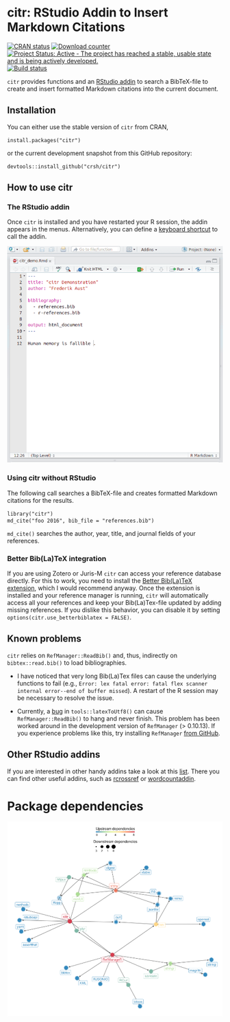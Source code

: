 citr: RStudio Addin to Insert Markdown Citations
================

[![CRAN status](http://www.r-pkg.org/badges/version/citr)](https://cran.r-project.org/web/packages/citr/index.html) [![Download counter](http://cranlogs.r-pkg.org/badges/citr)](https://cran.r-project.org/web/packages/citr/index.html) [![Project Status: Active - The project has reached a stable, usable state and is being actively developed.](http://www.repostatus.org/badges/latest/active.svg)](http://www.repostatus.org/#active) [![Build status](https://api.travis-ci.org/crsh/citr.svg?branch=master)](https://travis-ci.org/crsh/citr)

`citr` provides functions and an [RStudio addin](https://rstudio.github.io/rstudioaddins/) to search a BibTeX-file to create and insert formatted Markdown citations into the current document.

Installation
------------

You can either use the stable version of `citr` from CRAN,

``` {r}
install.packages("citr")
```

or the current development snapshot from this GitHub repository:

``` {r}
devtools::install_github("crsh/citr")
```

How to use citr
---------------

### The RStudio addin

Once `citr` is installed and you have restarted your R session, the addin appears in the menus. Alternatively, you can define a [keyboard shortcut](https://rstudio.github.io/rstudioaddins/#keyboard-shorcuts) to call the addin.

![](inst/images/addin_demo.gif)

### Using citr without RStudio

The following call searches a BibTeX-file and creates formatted Markdown citations for the results.

``` {r}
library("citr")
md_cite("foo 2016", bib_file = "references.bib")
```

`md_cite()` searches the author, year, title, and journal fields of your references.

### Better Bib(La)TeX integration

If you are using Zotero or Juris-M `citr` can access your reference database directly. For this to work, you need to install the [Better Bib(La)TeX extension](https://github.com/retorquere/zotero-better-bibtex/wiki), which I would recommend anyway. Once the extension is installed and your reference manager is running, `citr` will automatically access all your references and keep your Bib(La)Tex-file updated by adding missing references. If you dislike this behavior, you can disable it by setting `options(citr.use_betterbiblatex = FALSE)`.

Known problems
--------------

`citr` relies on `RefManager::ReadBib()` and, thus, indirectly on `bibtex::read.bib()` to load bibliographies.

-   I have noticed that very long Bib(La)Tex files can cause the underlying functions to fail (e.g., `Error: lex fatal error: fatal flex scanner internal error--end of buffer missed`). A restart of the R session may be necessary to resolve the issue.

-   Currently, a [bug](https://github.com/mwmclean/RefManageR/issues/16) in `tools::latexToUtf8()` can cause `RefManager::ReadBib()` to hang and never finish. This problem has been worked around in the development version of `RefManager` (&gt; 0.10.13). If you experience problems like this, try installing `RefManager` [from GitHub](https://github.com/mwmclean/RefManageR).

Other RStudio addins
--------------------

If you are interested in other handy addins take a look at this [list](https://github.com/daattali/addinslist#readme). There you can find other useful addins, such as [rcrossref](https://github.com/ropensci/rcrossref) or [wordcountaddin](https://github.com/benmarwick/wordcountaddin).

Package dependencies
====================

![](README_files/figure-markdown_github/unnamed-chunk-1-1.png)

